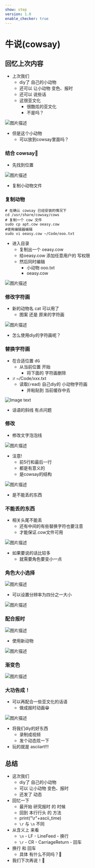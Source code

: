 ```yaml
---
show: step
version: 1.0
enable_checker: true
---
```


# 牛说(cowsay)

## 回忆上次内容

- 上次我们
	- diy了 自己的小动物
	- 还可以 让小动物 变色、报时
	- 还可以 说些话
	- 这很亚文化
		- 很酷炫的亚文化
		- 不是吗？

![图片描述](https://doc.shiyanlou.com/courses/uid1190679-20230128-1674912364746)

- 但是这个小动物
	- 可以放到cowsay里面吗？

### 结合 cowsay🐄

- 先找到位置

![图片描述](https://doc.shiyanlou.com/courses/uid1190679-20221011-1665496255713)

- 复制小动物文件

### 复制动物

```shell
# 在确认 cowsay 已经安装的情况下
cd /usr/share/cowsay/cows
# 复制一个 cow 文件
sudo cp apt.cow oeasy.cow
#使用编辑器编辑
sudo vi oeasy.cow ~/Code/ooo.txt
```

- 进入目录 
	- 复制出一个 oeasy.cow
	- 给oeasy.cow 添加任意用户的 写权限
	- 然后同时编辑
		- 小动物 ooo.txt
		- oeasy.cow

![图片描述](https://doc.shiyanlou.com/courses/uid1190679-20230128-1674912817144)

### 修改字符画

- 新的动物名 cat 可以用了
	- 图案 还是 原来的字符画

![图片描述](https://doc.shiyanlou.com/courses/uid1190679-20221011-1665496534047)

- 怎么使用diy的字符画呢？

### 替换字符画

- 在合适位置 <kbd>d</kbd><kbd>G</kbd>
	- 从当前位置 开始 
		- 将下面的 字符画删除
- :r ~/Code/xxx.txt
	- 读取(`r`ead) 自己diy的 小动物字符画
		- 并粘贴到 当前缓存中去

![Image text](https://labfile.oss.aliyuncs.com/courses/2712/ooo.png)

- 话语的斜线 有点问题

### 修改

- 修改文字泡泡线

![图片描述](https://doc.shiyanlou.com/courses/uid1190679-20221011-1665496875972)

- 注意!
	- 前5行和最后一行
	- 都是有意义的
	- 是cowsay的结构

![图片描述](https://doc.shiyanlou.com/courses/uid1190679-20221011-1665496842742)

- 是不能丢的东西

### 不能丢的东西

- 相关头尾不能丢
	- 还有中间的有些替换字符也要注意
	- 才能保证.cow文件可用

![图片描述](https://doc.shiyanlou.com/courses/uid1190679-20211008-1633663823279)

- 如果要说的话比较多
	- 就需要角色要变小一点

### 角色大小选择

![图片描述](https://doc.shiyanlou.com/courses/uid1190679-20211118-1637205472280)

- 可以设置分辨率为四分之一大小

![图片描述](https://doc.shiyanlou.com/courses/uid1190679-20211118-1637205511652)

### 配合报时

![图片描述](https://doc.shiyanlou.com/courses/uid1190679-20221011-1665497615102)

- 使用新动物

![图片描述](https://doc.shiyanlou.com/courses/uid1190679-20221011-1665497623840)

### 渐变色

![图片描述](https://doc.shiyanlou.com/courses/uid1190679-20221011-1665497647880)

### 大功告成！

- 可以再配合一些亚文化的话语
	- 做成报时动画😁

![图片描述](https://doc.shiyanlou.com/courses/uid1190679-20221011-1665497879185)

- 将我们diy的好东西
	- 录制成视频
	- 发个动态炫一下
- 玩的就是 asciiart!!!

## 总结

- 这次我们
	- diy了 自己的小动物
	- 可以 让小动物 变色、报时
	- 还发了 动态
- 回忆一下 
	- 最开始 研究报时 的 时候
	- 回到 本行行头 的 方法
    - print("\r"+ascii_time)
    - `\r` 与 `\n` 不同
- 从含义上 来看
    - `\n` - LF - LineFeed - 换行
    - `\r` - CR - CarriageReturn - 回车
- 换行 和 回车
	- 具体 有什么不同吗？🤔
- 我们下次再说！👋
